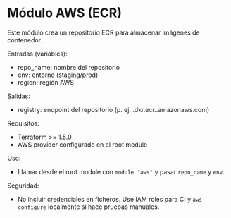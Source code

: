 # Módulo AWS (ECR)

Este módulo crea un repositorio ECR para almacenar imágenes de contenedor.

Entradas (variables):

- repo_name: nombre del repositorio
- env: entorno (staging/prod)
- region: región AWS

Salidas:

- registry: endpoint del repositorio (p. ej. <account>.dkr.ecr.<region>.amazonaws.com)

Requisitos:

- Terraform >= 1.5.0
- AWS provider configurado en el root module

Uso:

- Llamar desde el root module con `module "aws"` y pasar `repo_name` y `env`.

Seguridad:

- No incluir credenciales en ficheros. Use IAM roles para CI y `aws configure` localmente si hace pruebas manuales.
